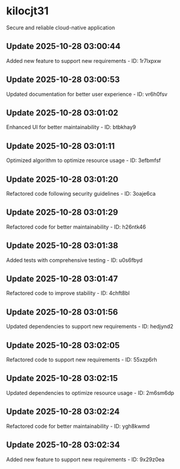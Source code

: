 # kilocjt31
Secure and reliable cloud-native application

## Update 2025-10-28 03:00:44
Added new feature to support new requirements - ID: 1r7lxpxw


## Update 2025-10-28 03:00:53
Updated documentation for better user experience - ID: vr6h0fsv


## Update 2025-10-28 03:01:02
Enhanced UI for better maintainability - ID: btbkhay9


## Update 2025-10-28 03:01:11
Optimized algorithm to optimize resource usage - ID: 3efbmfsf


## Update 2025-10-28 03:01:20
Refactored code following security guidelines - ID: 3oaje6ca


## Update 2025-10-28 03:01:29
Refactored code for better maintainability - ID: h26ntk46


## Update 2025-10-28 03:01:38
Added tests with comprehensive testing - ID: u0s6fbyd


## Update 2025-10-28 03:01:47
Refactored code to improve stability - ID: 4chft8bl


## Update 2025-10-28 03:01:56
Updated dependencies to support new requirements - ID: hedjynd2


## Update 2025-10-28 03:02:05
Refactored code to support new requirements - ID: 55xzp6rh


## Update 2025-10-28 03:02:15
Updated dependencies to optimize resource usage - ID: 2m6sm6dp


## Update 2025-10-28 03:02:24
Refactored code for better maintainability - ID: ygh8kwmd


## Update 2025-10-28 03:02:34
Added new feature to support new requirements - ID: 9x29z0ea


